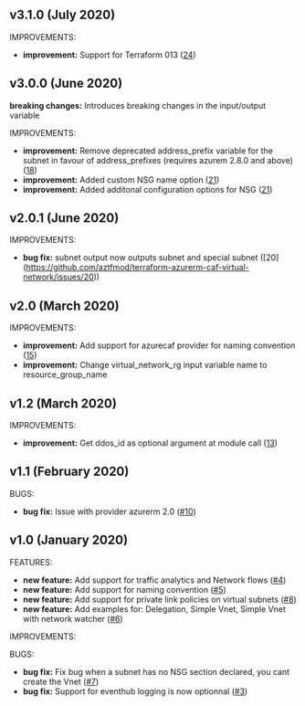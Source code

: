 ## v3.1.0 (July 2020)

IMPROVEMENTS:

* **improvement:** Support for Terraform 013 ([24](https://github.com/aztfmod/terraform-azurerm-caf-virtual-network/issues/24))


## v3.0.0 (June 2020)

**breaking changes:** Introduces breaking changes in the input/output variable

IMPROVEMENTS:

* **improvement:** Remove deprecated address_prefix variable for the subnet in favour of address_prefixes (requires azurem 2.8.0 and above) ([18](https://github.com/aztfmod/terraform-azurerm-caf-virtual-network/issues/18))
* **improvement:** Added custom NSG name option ([21](https://github.com/aztfmod/terraform-azurerm-caf-virtual-network/issues/21))
* **improvement:** Added additonal configuration options for NSG ([21](https://github.com/aztfmod/terraform-azurerm-caf-virtual-network/issues/21))


## v2.0.1 (June 2020)

IMPROVEMENTS:

* **bug fix:** subnet output now outputs subnet and special subnet ([20] (https://github.com/aztfmod/terraform-azurerm-caf-virtual-network/issues/20))


## v2.0 (March 2020)

IMPROVEMENTS:

* **improvement:** Add support for azurecaf provider for naming convention ([15](https://github.com/aztfmod/terraform-azurerm-caf-virtual-network/issues/15))
* **improvement:** Change virtual_network_rg input variable name to resource_group_name


## v1.2 (March 2020)

IMPROVEMENTS:

* **improvement:** Get ddos_id as optional argument at module call ([13](https://github.com/aztfmod/terraform-azurerm-caf-virtual-network/issues/13))


## v1.1 (February 2020)

BUGS:

* **bug fix:** Issue with provider azurerm 2.0 ([#10](https://github.com/aztfmod/terraform-azurerm-caf-virtual-network/issues/10))

## v1.0 (January 2020)

FEATURES:

* **new feature:**  Add support for traffic analytics and Network flows ([#4](https://github.com/aztfmod/terraform-azurerm-caf-virtual-network/issues/4))
* **new feature:**  Add support for naming convention ([#5](https://github.com/aztfmod/terraform-azurerm-caf-virtual-network/issues/5))
* **new feature:**  Add support for private link policies on virtual subnets ([#8](https://github.com/aztfmod/terraform-azurerm-caf-virtual-network/issues/8)) 
* **new feature:**  Add examples for: Delegation, Simple Vnet, Simple Vnet with network watcher ([#6](https://github.com/aztfmod/terraform-azurerm-caf-virtual-network/issues/6))

IMPROVEMENTS:

BUGS:
* **bug fix:** Fix bug when a subnet has no NSG section declared, you cant create the Vnet ([#7](https://github.com/aztfmod/terraform-azurerm-caf-virtual-network/issues/7)) 
* **bug fix:** Support for eventhub logging is now optionnal ([#3](https://github.com/aztfmod/terraform-azurerm-caf-virtual-network/issues/3)) 
